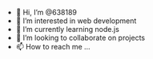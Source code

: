 - 👋 Hi, I’m @638189
- 👀 I’m interested in web development
- 🌱 I’m currently learning node.js
- 💞️ I’m looking to collaborate on projects 
- 📫 How to reach me ...

<!---
638189/638189 is a ✨ special ✨ repository because its `README.md` (this file) appears on your GitHub profile.
You can click the Preview link to take a look at your changes.
--->
